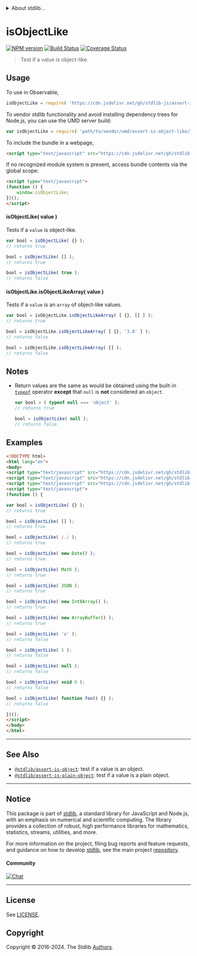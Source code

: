 <!--

@license Apache-2.0

Copyright (c) 2018 The Stdlib Authors.

Licensed under the Apache License, Version 2.0 (the "License");
you may not use this file except in compliance with the License.
You may obtain a copy of the License at

   http://www.apache.org/licenses/LICENSE-2.0

Unless required by applicable law or agreed to in writing, software
distributed under the License is distributed on an "AS IS" BASIS,
WITHOUT WARRANTIES OR CONDITIONS OF ANY KIND, either express or implied.
See the License for the specific language governing permissions and
limitations under the License.

-->


<details>
  <summary>
    About stdlib...
  </summary>
  <p>We believe in a future in which the web is a preferred environment for numerical computation. To help realize this future, we've built stdlib. stdlib is a standard library, with an emphasis on numerical and scientific computation, written in JavaScript (and C) for execution in browsers and in Node.js.</p>
  <p>The library is fully decomposable, being architected in such a way that you can swap out and mix and match APIs and functionality to cater to your exact preferences and use cases.</p>
  <p>When you use stdlib, you can be absolutely certain that you are using the most thorough, rigorous, well-written, studied, documented, tested, measured, and high-quality code out there.</p>
  <p>To join us in bringing numerical computing to the web, get started by checking us out on <a href="https://github.com/stdlib-js/stdlib">GitHub</a>, and please consider <a href="https://opencollective.com/stdlib">financially supporting stdlib</a>. We greatly appreciate your continued support!</p>
</details>

# isObjectLike

[![NPM version][npm-image]][npm-url] [![Build Status][test-image]][test-url] [![Coverage Status][coverage-image]][coverage-url] <!-- [![dependencies][dependencies-image]][dependencies-url] -->

> Test if a value is object-like.



<section class="usage">

## Usage

To use in Observable,

```javascript
isObjectLike = require( 'https://cdn.jsdelivr.net/gh/stdlib-js/assert-is-object-like@umd/browser.js' )
```

To vendor stdlib functionality and avoid installing dependency trees for Node.js, you can use the UMD server build:

```javascript
var isObjectLike = require( 'path/to/vendor/umd/assert-is-object-like/index.js' )
```

To include the bundle in a webpage,

```html
<script type="text/javascript" src="https://cdn.jsdelivr.net/gh/stdlib-js/assert-is-object-like@umd/browser.js"></script>
```

If no recognized module system is present, access bundle contents via the global scope:

```html
<script type="text/javascript">
(function () {
    window.isObjectLike;
})();
</script>
```

#### isObjectLike( value )

Tests if a `value` is object-like.

```javascript
var bool = isObjectLike( {} );
// returns true

bool = isObjectLike( [] );
// returns true

bool = isObjectLike( true );
// returns false
```

#### isObjectLike.isObjectLikeArray( value )

Tests if a `value` is an `array` of object-like values.

```javascript
var bool = isObjectLike.isObjectLikeArray( [ {}, [] ] );
// returns true

bool = isObjectLike.isObjectLikeArray( [ {}, '3.0' ] );
// returns false

bool = isObjectLike.isObjectLikeArray( [] );
// returns false
```

</section>

<!-- /.usage -->

<section class="notes">

## Notes

-   Return values are the same as would be obtained using the built-in [`typeof`][type-of] operator **except** that `null` is **not** considered an `object`.

    ```javascript
    var bool = ( typeof null === 'object' );
    // returns true

    bool = isObjectLike( null );
    // returns false
    ```

</section>

<!-- /.notes -->

<section class="examples">

## Examples

<!-- eslint-disable no-empty-function, no-restricted-syntax -->

<!-- eslint no-undef: "error" -->

```html
<!DOCTYPE html>
<html lang="en">
<body>
<script type="text/javascript" src="https://cdn.jsdelivr.net/gh/stdlib-js/array-int8@umd/browser.js"></script>
<script type="text/javascript" src="https://cdn.jsdelivr.net/gh/stdlib-js/array-buffer@umd/browser.js"></script>
<script type="text/javascript" src="https://cdn.jsdelivr.net/gh/stdlib-js/assert-is-object-like@umd/browser.js"></script>
<script type="text/javascript">
(function () {

var bool = isObjectLike( {} );
// returns true

bool = isObjectLike( [] );
// returns true

bool = isObjectLike( /./ );
// returns true

bool = isObjectLike( new Date() );
// returns true

bool = isObjectLike( Math );
// returns true

bool = isObjectLike( JSON );
// returns true

bool = isObjectLike( new Int8Array() );
// returns true

bool = isObjectLike( new ArrayBuffer() );
// returns true

bool = isObjectLike( 'a' );
// returns false

bool = isObjectLike( 5 );
// returns false

bool = isObjectLike( null );
// returns false

bool = isObjectLike( void 0 );
// returns false

bool = isObjectLike( function foo() {} );
// returns false

})();
</script>
</body>
</html>
```

</section>

<!-- /.examples -->

<!-- Section for related `stdlib` packages. Do not manually edit this section, as it is automatically populated. -->

<section class="related">

* * *

## See Also

-   <span class="package-name">[`@stdlib/assert-is-object`][@stdlib/assert/is-object]</span><span class="delimiter">: </span><span class="description">test if a value is an object.</span>
-   <span class="package-name">[`@stdlib/assert-is-plain-object`][@stdlib/assert/is-plain-object]</span><span class="delimiter">: </span><span class="description">test if a value is a plain object.</span>

</section>

<!-- /.related -->

<!-- Section for all links. Make sure to keep an empty line after the `section` element and another before the `/section` close. -->


<section class="main-repo" >

* * *

## Notice

This package is part of [stdlib][stdlib], a standard library for JavaScript and Node.js, with an emphasis on numerical and scientific computing. The library provides a collection of robust, high performance libraries for mathematics, statistics, streams, utilities, and more.

For more information on the project, filing bug reports and feature requests, and guidance on how to develop [stdlib][stdlib], see the main project [repository][stdlib].

#### Community

[![Chat][chat-image]][chat-url]

---

## License

See [LICENSE][stdlib-license].


## Copyright

Copyright &copy; 2016-2024. The Stdlib [Authors][stdlib-authors].

</section>

<!-- /.stdlib -->

<!-- Section for all links. Make sure to keep an empty line after the `section` element and another before the `/section` close. -->

<section class="links">

[npm-image]: http://img.shields.io/npm/v/@stdlib/assert-is-object-like.svg
[npm-url]: https://npmjs.org/package/@stdlib/assert-is-object-like

[test-image]: https://github.com/stdlib-js/assert-is-object-like/actions/workflows/test.yml/badge.svg?branch=v0.2.0
[test-url]: https://github.com/stdlib-js/assert-is-object-like/actions/workflows/test.yml?query=branch:v0.2.0

[coverage-image]: https://img.shields.io/codecov/c/github/stdlib-js/assert-is-object-like/main.svg
[coverage-url]: https://codecov.io/github/stdlib-js/assert-is-object-like?branch=main

<!--

[dependencies-image]: https://img.shields.io/david/stdlib-js/assert-is-object-like.svg
[dependencies-url]: https://david-dm.org/stdlib-js/assert-is-object-like/main

-->

[chat-image]: https://img.shields.io/gitter/room/stdlib-js/stdlib.svg
[chat-url]: https://app.gitter.im/#/room/#stdlib-js_stdlib:gitter.im

[stdlib]: https://github.com/stdlib-js/stdlib

[stdlib-authors]: https://github.com/stdlib-js/stdlib/graphs/contributors

[umd]: https://github.com/umdjs/umd
[es-module]: https://developer.mozilla.org/en-US/docs/Web/JavaScript/Guide/Modules

[deno-url]: https://github.com/stdlib-js/assert-is-object-like/tree/deno
[deno-readme]: https://github.com/stdlib-js/assert-is-object-like/blob/deno/README.md
[umd-url]: https://github.com/stdlib-js/assert-is-object-like/tree/umd
[umd-readme]: https://github.com/stdlib-js/assert-is-object-like/blob/umd/README.md
[esm-url]: https://github.com/stdlib-js/assert-is-object-like/tree/esm
[esm-readme]: https://github.com/stdlib-js/assert-is-object-like/blob/esm/README.md
[branches-url]: https://github.com/stdlib-js/assert-is-object-like/blob/main/branches.md

[stdlib-license]: https://raw.githubusercontent.com/stdlib-js/assert-is-object-like/main/LICENSE

[type-of]: https://developer.mozilla.org/en-US/docs/Web/JavaScript/Reference/Operators/typeof

<!-- <related-links> -->

[@stdlib/assert/is-object]: https://github.com/stdlib-js/assert-is-object/tree/umd

[@stdlib/assert/is-plain-object]: https://github.com/stdlib-js/assert-is-plain-object/tree/umd

<!-- </related-links> -->

</section>

<!-- /.links -->
